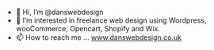 - 👋 Hi, I’m @danswebdesign
- 👀 I’m interested in freelance web design using Wordpress, wooCommerce, Opencart, Shopify and Wix.
- 📫 How to reach me ... www.danswebdesign.co.uk

<!---
danswebdesign/danswebdesign is a ✨ special ✨ repository because its `README.md` (this file) appears on your GitHub profile.
You can click the Preview link to take a look at your changes.
--->
